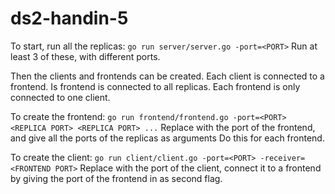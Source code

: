 # ds2-handin-5

To start, run all the replicas: ``go run server/server.go -port=<PORT>``
Run at least 3 of these, with different ports.

Then the clients and frontends can be created. Each client is connected to a frontend. Is frontend is connected to all replicas. Each frontend is only connected to one client.

To create the frontend: ``go run frontend/frontend.go -port=<PORT> <REPLICA PORT> <REPLICA PORT> ...``
Replace <PORT> with the port of the frontend, and give all the ports of the replicas as arguments
Do this for each frontend.

To create the client: ``go run client/client.go -port=<PORT> -receiver=<FRONTEND PORT>``
Replace <PORT> with the port of the client, connect it to a frontend by giving the port of the frontend in as second flag.
